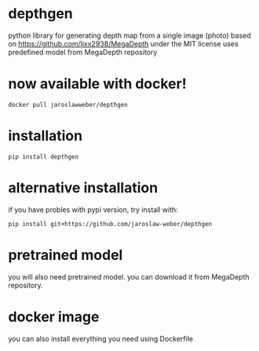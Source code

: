 # depthgen

python library for generating depth map from a single image (photo)
based on https://github.com/lixx2938/MegaDepth under the MIT license
uses predefined model from MegaDepth repository

# now available with docker!

```
docker pull jaroslawweber/depthgen
```

# installation

```
pip install depthgen
```

# alternative installation

if you have probles with pypi version, try install with:

```
pip install git+https://github.com/jaroslaw-weber/depthgen
```

# pretrained model

you will also need pretrained model. you can download it from MegaDepth repository.

# docker image

you can also install everything you need using Dockerfile
